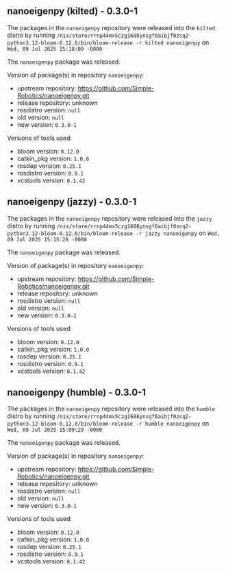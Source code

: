 ## nanoeigenpy (kilted) - 0.3.0-1

The packages in the `nanoeigenpy` repository were released into the `kilted` distro by running `/nix/store/rrnp44mx5czg1688ynsgf6aibjf0zcq2-python3.12-bloom-0.12.0/bin/bloom-release -r kilted nanoeigenpy` on `Wed, 09 Jul 2025 15:18:09 -0000`

The `nanoeigenpy` package was released.

Version of package(s) in repository `nanoeigenpy`:

- upstream repository: https://github.com/Simple-Robotics/nanoeigenpy.git
- release repository: unknown
- rosdistro version: `null`
- old version: `null`
- new version: `0.3.0-1`

Versions of tools used:

- bloom version: `0.12.0`
- catkin_pkg version: `1.0.0`
- rosdep version: `0.25.1`
- rosdistro version: `0.9.1`
- vcstools version: `0.1.42`


## nanoeigenpy (jazzy) - 0.3.0-1

The packages in the `nanoeigenpy` repository were released into the `jazzy` distro by running `/nix/store/rrnp44mx5czg1688ynsgf6aibjf0zcq2-python3.12-bloom-0.12.0/bin/bloom-release -r jazzy nanoeigenpy` on `Wed, 09 Jul 2025 15:15:26 -0000`

The `nanoeigenpy` package was released.

Version of package(s) in repository `nanoeigenpy`:

- upstream repository: https://github.com/Simple-Robotics/nanoeigenpy.git
- release repository: unknown
- rosdistro version: `null`
- old version: `null`
- new version: `0.3.0-1`

Versions of tools used:

- bloom version: `0.12.0`
- catkin_pkg version: `1.0.0`
- rosdep version: `0.25.1`
- rosdistro version: `0.9.1`
- vcstools version: `0.1.42`


## nanoeigenpy (humble) - 0.3.0-1

The packages in the `nanoeigenpy` repository were released into the `humble` distro by running `/nix/store/rrnp44mx5czg1688ynsgf6aibjf0zcq2-python3.12-bloom-0.12.0/bin/bloom-release -r humble nanoeigenpy` on `Wed, 09 Jul 2025 15:09:29 -0000`

The `nanoeigenpy` package was released.

Version of package(s) in repository `nanoeigenpy`:

- upstream repository: https://github.com/Simple-Robotics/nanoeigenpy.git
- release repository: unknown
- rosdistro version: `null`
- old version: `null`
- new version: `0.3.0-1`

Versions of tools used:

- bloom version: `0.12.0`
- catkin_pkg version: `1.0.0`
- rosdep version: `0.25.1`
- rosdistro version: `0.9.1`
- vcstools version: `0.1.42`


